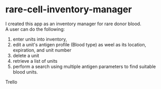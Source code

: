 # rare-cell-inventory-manager
I created this app as an inventory manager for rare donor blood.  
A user can do the following:
1. enter units into inventory, 
2. edit a unit's antigen profile (Blood type) as weel as its location, expiration, and unit number
3. delete a unit
4. retrieve a list of units
5. perform a search using multiple antigen parameters to find suitable blood units.

Trello
